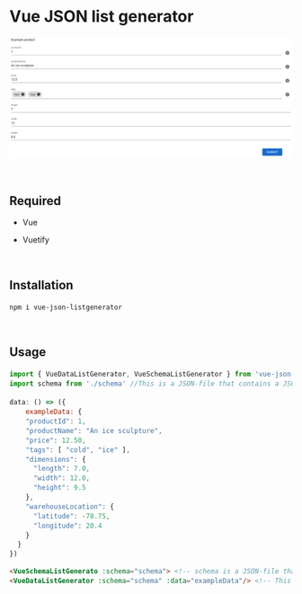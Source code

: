 # Vue JSON list generator
![](./src/assets/vueSchemaJSON.png)
  
&nbsp;

## Required
* Vue
* Vuetify
  
  &nbsp;

## Installation
```shell
npm i vue-json-listgenerator
```
&nbsp;  

## Usage
```js
import { VueDataListGenerator, VueSchemaListGenerator } from 'vue-json-listgenerator'; 
import schema from './schema' //This is a JSON-file that contains a JSON-schema

data: () => ({
	exampleData: {
    "productId": 1,
    "productName": "An ice sculpture",
    "price": 12.50,
    "tags": [ "cold", "ice" ],
    "dimensions": {
      "length": 7.0,
      "width": 12.0,
      "height": 9.5
    },
    "warehouseLocation": {
      "latitude": -78.75,
      "longitude": 20.4
    }
  }
})
```



```html 
<VueSchemaListGenerato :schema="schema"> <!-- schema is a JSON-file that contains JSON-schema -->
<VueDataListGenerator :schema="schema" :data="exampleData"/> <!-- This component takes data as prop which is an object -->
```